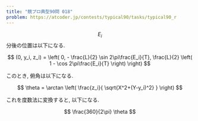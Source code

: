 ```yaml
---
title: "競プロ典型90問 018"
problem: https://atcoder.jp/contests/typical90/tasks/typical90_r
---
```

$$ E_i $$ 分後の位置は以下になる.

$$
(0, y_i, z_i) = \left( 0, - \frac{L}{2} \sin 2\pi\frac{E_i}{T}, \frac{L}{2} \left( 1 - \cos 2\pi\frac{E_i}{T} \right) \right)
$$

このとき, 俯角は以下になる.

$$
\theta = \arctan \left( \frac{z_i}{ \sqrt{X^2+(Y-y_i)^2} } \right)
$$

これを度数法に変換すると, 以下になる.

$$
\frac{360}{2\pi} \theta
$$
